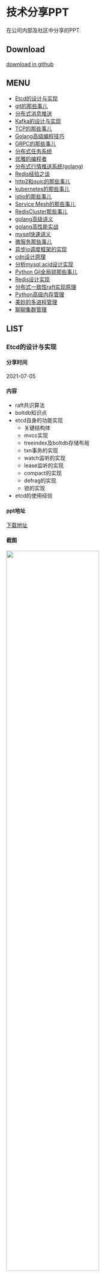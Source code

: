 # 技术分享PPT

在公司内部及社区中分享的PPT.

## Download

[download in github](https://github.com/rfyiamcool/share_ppt/releases)

## MENU

- [Etcd的设计与实现](#Etcd的设计与实现)
- [git的那些事儿](#git的那些事儿)
- [分布式消息推送](#分布式消息推送)
- [Kafka的设计与实现](#Kafka的设计与实现)
- [TCP的那些事儿](#TCP的那些事儿)
- [Golang高级编程技巧](#Golang高级技巧)
- [GRPC的那些事儿](#GRPC的那些事儿)
- [分布式任务系统](#分布式任务系统)
- [优雅的编程者](#优雅的编程者)
- [分布式行情推送系统(golang)](#分布式行情推送系统(golang))
- [Redis经验之谈](#Redis经验之谈)
- [http2和quic的那些事儿](#http2和quic的那些事儿)
- [kubernetes的那些事儿](#kubernetes的那些事儿)
- [istio的那些事儿](#istio的那些事儿)
- [Service Mesh的那些事儿](#Service-Mesh的那些事儿)
- [RedisCluster那些事儿](#RedisCluster那些事儿)
- [golang高级讲义](#golang高级讲义)
- [golang高性能实战](#golang高性能实战)
- [mysql快速讲义](#mysql快速讲义)
- [微服务那些事儿](#微服务那些事儿)
- [异步io调度框架的实现](#异步io调度框架的实现)
- [cdn设计原理](#cdn设计原理)
- [分析mysql acid设计实现](#分析mysql-acid设计实现)
- [Python Gil全局锁那些事儿](#Python-Gil全局锁那些事儿)
- [Redis设计实现](#Redis设计实现)
- [分布式一致性raft实现原理](#分布式一致性raft实现原理)
- [Python高级内存管理](#Python高级内存管理)
- [美妙的多进程管理](#美妙的多进程管理)
- [聊聊集群管理](#聊聊集群管理)

## LIST

### Etcd的设计与实现

#### 分享时间

2021-07-05

#### 内容

- raft共识算法
- boltdb知识点
- etcd自身的功能实现
  - 关键结构体
  - mvcc实现
  - treeindex及boltdb存储布局
  - txn事务的实现
  - watch监听的实现
  - lease监听的实现
  - compact的实现
  - defrag的实现
  - 锁的实现
- etcd的使用经验

#### ppt地址

[下载地址](etcd_cluster.pdf)

#### 截图

<img src="images/etcd_cluster.jpg" width="70%">

### GIT的哪儿事儿

#### 分享时间

2021-04-21

#### 内容

- git由来
- git原理 (大篇幅讲解)
- git规范 (git-flow工作流讲解)
- git技巧

#### ppt地址

[下载地址](git.pdf)

#### 截图

<img src="images/git.jpg" width="70%">

### 分布式消息推送

#### 分享时间

2021-03-24

#### ppt地址

[在线观看](null)

[下载地址](message_pusher.pdf)

#### 截图

<img src="images/message_pusher.jpg" width="70%">

### Kafka的设计与实现

#### 分享时间

2021-02-23

#### ppt地址

[在线观看](null)

[下载地址](kafka.pdf)

#### 截图

<img src="images/kafka.jpg" width="70%">

### TCP的那些事儿

#### 分享时间

2021-01-06

#### ppt地址

[在线观看](https://myslide.cn/slides/23281)

[下载地址](tcp_protocol.pdf)

#### 截图

<img src="images/tcp.jpg" width="70%">

### Golang高级技巧

#### 分享时间

2020-11-15

#### ppt地址

[在线观看](https://myslide.cn/slides/23112)

[下载地址](golang_tips.pdf)

#### 截图

<img src="images/golang_tips_home.jpg" width="70%">

### GRPC的那些事儿

#### 分享时间

2020-09-30

#### ppt地址

[在线观看](https://myslide.cn/slides/23114)

[下载地址](grpc.pdf)

#### 截图

<img src="images/grpc.jpg" width="70%">

讲述了grpc的特点, 使用方法及生产环境中的经验，话题包括了http1.1, http2.0, http3.0的实现, protobuf的编码实现, wireshark抓包分析grpc等等.

### 分布式任务系统

#### 分享时间

2020-06

#### ppt地址

[在线观看](https://myslide.cn/slides/23115)

[下载地址](shark.pdf)

#### 截图

<img src="images/shark_home.jpg" width="70%">

### 优雅的编程者

#### 分享时间

2020-03

#### ppt地址

[在线观看](https://myslide.cn/slides/23113)

[下载地址](drunbility.pdf)

#### 截图

<img src="images/drunbility_home.jpg" width="70%">

### 分布式行情推送系统(golang)

#### 分享时间

2019-12

#### ppt地址

[在线观看](https://myslide.cn/slides/23117)

[下载地址](push_cluster.pdf)

### Redis经验之谈

#### 分享时间

2019-11

#### 截图

<img src="images/redis_qa_home.jpg" width="70%">

#### ppt地址

[在线观看](https://myslide.cn/slides/23118)

[下载地址](redis_qa.pdf)

### http2和quic的那些事儿

#### 分享时间

2019-08

#### ppt地址

[在线观看](https://myslide.cn/slides/23116)

[下载地址](http2quic.pdf)

### kubernetes的那些事儿

#### 分享时间

2019-08

#### ppt地址

[在线观看](https://myslide.cn/slides/23120)

[下载地址](k8s.pdf)

### istio的那些事儿

#### 分享时间

2019-07

#### ppt地址

[在线观看](https://myslide.cn/slides/23119)

[下载地址](istio.pdf)

### ServiceMesh的那些事儿

#### 分享时间

2019-07

#### ppt地址

[在线观看](https://myslide.cn/slides/23121)

[下载地址](service_mesh.pdf)

### RedisCluster那些事儿

#### 分享时间

2019-02

#### ppt地址

[在线观看](https://myslide.cn/slides/23122)

[下载地址](redis_cluster.pdf)

### golang高级讲义

#### 分享时间

2018-07

#### ppt地址

[在线观看](https://myslide.cn/slides/23123)

[下载地址](golang_advance.pdf)

### golang高性能实战

#### 分享时间

2018-03

#### ppt地址

[在线观看](https://myslide.cn/slides/23124)

[下载地址](golang_fast.pdf)

### mysql快速讲义

#### 分享时间

2017-08

#### ppt地址

[在线观看](https://myslide.cn/slides/23130)

[下载地址](mysql_fast.pdf)

### redis高级讲义

#### 分享时间

2017-05

#### ppt地址

[在线观看](https://myslide.cn/slides/23129)

[下载地址](redis_advance.pdf)

### 微服务那些事儿

#### 分享时间

2017-02

#### ppt地址

[在线观看](https://myslide.cn/slides/23128)

[下载地址](micro_service.pdf)

### 异步io调度框架的实现

#### 分享时间

2016-12

#### ppt地址

[在线观看](https://myslide.cn/slides/23127)

[下载地址](async_frame.pdf)

### cdn设计原理

#### 分享时间

2016-07

#### ppt地址

[在线观看](https://myslide.cn/slides/23126)

[下载地址](cdn_design.pdf)

### 分析mysql acid设计实现

#### 分享时间

2016-05

#### ppt地址

[在线观看](https://myslide.cn/slides/23131)

[下载地址](mysql_acid.pdf)

### Python Gil全局锁那些事儿

#### 分享时间

2016-04

#### ppt地址

[在线观看](https://myslide.cn/slides/23132)

[下载地址](python_gil.pdf)

### Redis设计实现

#### 分享时间

2016-03

#### ppt地址

[在线观看](https://myslide.cn/slides/23133)

[下载地址](rediscode.pdf)

### 分布式一致性raft实现原理

#### 分享时间

2015-08

#### ppt地址

[在线观看](https://myslide.cn/slides/23134)

[下载地址](raft_design.pdf)

### Python高级内存管理

#### 分享时间

2015-06

#### ppt地址

[在线观看](https://myslide.cn/slides/23135)

[下载地址](pygc.pdf)

### 美妙的多进程管理

#### 分享时间

2015-02

#### ppt地址

[在线观看](https://myslide.cn/slides/23136)

[下载地址](python_process.pdf)

### 聊聊集群管理

#### 分享时间

2014-09

#### ppt地址

[下载地址](devops_cluster.pdf)
